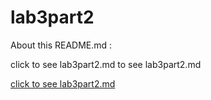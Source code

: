 # lab3part2

About this README.md :

click to see lab3part2.md to see lab3part2.md


[click to see lab3part2.md](lab3part2.md)



